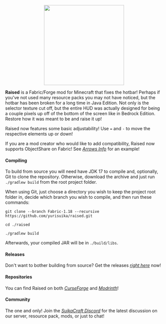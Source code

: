 <p align="center"><img src="https://github.com/yurisuika/Raised/blob/Fabric-1.18/src/main/resources/assets/raised/icon.png?raw=true" width="256" height="256"></p>

**Raised** is a Fabric/Forge mod for Minecraft that fixes the hotbar! Perhaps if you've not used many resource packs you may not have noticed, but the hotbar has been broken for a long time in Java Edition. Not only is the selector texture cut off, but the entire HUD was actually designed for being a couple pixels up off of the bottom of the screen like in Bedrock Edition. Restore how it was meant to be and raise it up!

Raised now features some basic adjustability! Use `=` and `-` to move the respective elements up or down!

If you are a mod creator who would like to add compatibility, Raised now supports ObjectShare on Fabric! See *[Arrows Info](https://github.com/intact/arrows-info)* for an example!

#### Compiling

To build from source you will need have JDK 17 to compile and, optionally, Git to clone the repository. Otherwise, download the archive and just run `./gradlew build` from the root project folder.

When using Git, just choose a directory you wish to keep the project root folder in, decide which branch you wish to compile, and then run these commands:

```shell script
git clone --branch Fabric-1.18 --recursive https://github.com/yurisuika/raised.git

cd ./raised

./gradlew build
```

Afterwards, your compiled JAR will be in `./build/libs`.

#### Releases

Don't want to bother building from source? Get the releases *[right here](https://github.com/yurisuika/Raised/releases)* now!

#### Repositories

You can find Raised on both *[CurseForge](https://www.curseforge.com/minecraft/mc-mods/raised)* and *[Modrinth](https://modrinth.com/mod/raised)*!

#### Community

The one and only! Join the *[SuikaCraft Discord](https://discord.gg/0zdNEkQle7Qg9C1H)* for the latest discussion on our server, resource pack, mods, or just to chat!
